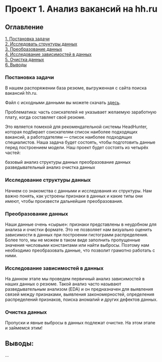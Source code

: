 # Проект 1. Анализ вакансий на hh.ru

## Оглавление
[1. Постановка задачи](https://github.com/banzarkhan/sf_data_science/tree/main/project_1/README.md#Постановка-задачи)  
[2. Исследовать структуры данных](https://github.com/banzarkhan/sf_data_science/tree/main/project_1/README.md#Исследовать-структуры-данных)  
[3. Преобразование данных](https://github.com/banzarkhan/sf_data_science/tree/main/project_1/README.md#Преобразование-данных)  
[4. Исследование зависимостей в данных](https://github.com/banzarkhan/sf_data_science/tree/main/project_1/README.md#Исследование-зависимостей-в-данных)  
[5. Очистка данных](https://github.com/banzarkhan/sf_data_science/tree/main/project_1/README.md#Очистка-данных)  
[6. Выводы](https://github.com/banzarkhan/sf_data_science/tree/main/project_1/README.md#Выводы)

### Постановка задачи
В нашем распоряжении база резюме, выгруженная с сайта поиска вакансий hh.ru.

Файл с исходными данными вы можете скачать [здесь](https://drive.google.com/file/d/1PpXwAa1Qf_zjBUcKTrtAsiMY5IVrpY7s/view?usp=sharing).

Проблематика: часть соискателей не указывает желаемую заработную плату, когда составляет своё резюме.

Это является помехой для рекомендательной системы HeadHunter, которая подбирает соискателям список наиболее подходящих вакансий, а работодателям — список наиболее подходящих специалистов.
Наша задача будет состоять, чтобы подготовить данные перед построением модели.
Наш проект будет состоять из четырёх частей:

базовый анализ структуры данных
преобразование данных
разведывательный анализ
очистка данных

### Исследование структуры данных
Начнем со знакомства с данными и исследования их структуры. Нам важно понять, как устроены признаки в данных и какие типы они имеют, чтобы произвести дальнейшие преобразования.

### Преобразование данных
Наши данные очень «сырые»: признаки представлены в неудобном для анализа и очистки формате.
Это не позволяет нам визуально оценить зависимости в данных при построении гистограмм распределения. Более того, мы не можем в таком виде заполнить пропущенные значения числовыми константами или найти выбросы. Поэтому нам необходимо преобразовать данные, что позволит грамотно работать с ними.

### Исследование зависимостей в данных
На данном этапе мы проведем первичный анализ зависимостей в наших данных о резюме. Такой анализ часто называют разведывательным анализом (EDA) и он предназначен для выявления связей между признаками, выявления закономерностей, определения распределений признаков, поиска аномалий и других дефектов данных.

### Очистка данных
Пропуски и явные выбросы в данных подлежат очистке. На этом этапе и займемся этим!

## Выводы:
...
